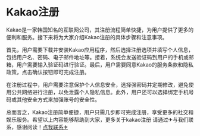 # Kakao注册

Kakao是一家韩国知名的互联网公司，其注册流程简单快捷，为用户提供了更多的便利和服务。接下来将为大家介绍Kakao注册的具体步骤和注意事项。

首先，用户需要下载并安装Kakao应用程序，然后选择注册选项并填写个人信息，包括用户名、密码、电子邮件地址等。接着，系统会发送验证码到用户的手机或邮箱，用户需要输入验证码进行验证。最后，用户需要同意Kakao的服务条款和隐私政策，点击确认按钮即可完成注册。

在注册过程中，用户需要注意保护个人信息安全，选择强密码并定期修改，避免使用公共网络进行注册，以免泄露个人隐私信息。此外，用户还可以选择绑定手机号码或其他安全方式来加强账号的安全性。

总而言之，Kakao注册简单便捷，用户只需几步即可完成注册，享受更多的社交和娱乐服务。希望以上内容能够帮助到大家，更多关于kakao注册 请通过✈与我们联系，感谢阅读！[点我联系✈](https://hk.G208.com)